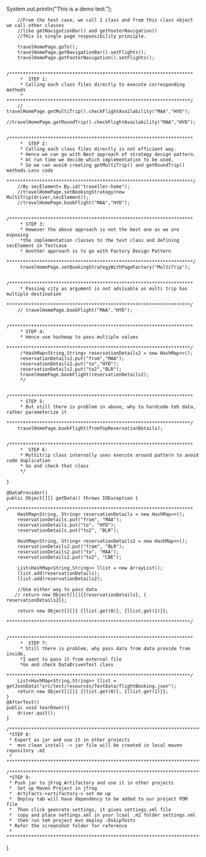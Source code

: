   System.out.println("This is a demo test.");

        //From the test case, we call 1 class and from this class object we call other classes
        //like getNavigationBar() and getFooterNavigation()
        //THis is single page responsibility principle.

        travelHomePage.goTo();
        travelHomePage.getNavigationBar().setFlights();
        travelHomePage.getFooterNavigation().setFlights();

        /*******************************************************************
         *  STEP 1:
         * Calling each class files directly to execute corresponding methods
         * *******************************************************************/
        // travelHomePage.getMultiTrip().checkFlightAvailability("MAA","HYD");
        //travelHomePage.getRoundTrip().checkFlightAvailability("MAA","HYD");

        /*******************************************************************
         *  STEP 2:
         * Calling each class files directly is not efficient way.
         * Hence we can go with Next approach of strategy design pattern.
         * At run time we decide which implementation to be used.
         * So we can avoid creating getMultiTrip() and getRoundTrip() methods.Less code
         ********************************************************************/
        //By secElement= By.id("traveller-home");
        //travelHomePage.setBookingStrategy(new MultiTrip(driver,secElement));
        //travelHomePage.bookFlight("MAA","HYD");

        /*******************************************************************
         * STEP 3:
         * However the above approach is not the best one as we are exposing
         *the implementation classes to the test class and defining secElement in Testcase
         * Another approach is to go with Factory Design Pattern
         ********************************************************************/
         travelHomePage.setBookingStrategyWithPageFactory("MultiTrip");

        /*******************************************************************
         * Passing city as argument is not advisable as multi trip has multiple destination
         *******************************************************************/
        // travelHomePage.bookFlight("MAA","HYD");

        /*******************************************************************
         * STEP 4:
         * Hence use hashmap to pass multiple values
         *******************************************************************/
         /*HashMap<String,String> reservationDetails2 = new HashMap<>();
         reservationDetails2.put("from","MAA");
         reservationDetails2.put("to","HYD");
         reservationDetails2.put("to2","BLR");
         travelHomePage.bookFlight(reservationDetails2);
         */

        /*******************************************************************
         * STEP 5:
         * But still there is problem in above, why to hardcode teh data, rather parameterize it
         *******************************************************************/
        travelHomePage.bookFlight(fromTopReservationDetails);

        /*******************************************************************
         *  STEP 6:
         * Multitrip class internally uses execute around pattern to avoid code duplication
         * Go and check that class
         */

    }

    @DataProvider()
    public Object[][] getData() throws IOException {
       /*******************************************************************
        HashMap<String, String> reservationDetails = new HashMap<>();
        reservationDetails.put("from", "MAA");
        reservationDetails.put("to", "HYD");
        reservationDetails.put("to2", "BLR");

        HashMap<String, String> reservationDetails2 = new HashMap<>();
        reservationDetails2.put("from", "BLR");
        reservationDetails2.put("to", "MAA");
        reservationDetails2.put("to2", "CBE");

        List<HashMap<String,String>> llist = new ArrayList();
        llist.add(reservationDetails);
        llist.add(reservationDetails2);

        //Use either way to pass data
       // return new Object[][]{{reservationDetails}, { reservationDetails2}};

        return new Object[][]{ {llist.get(0)}, {llist.get(1)}};
        *******************************************************************/

        /*******************************************************************
         *  STEP 7:
         * Still there is problem, why pass data from data provide from inside,
         *I want to pass it from external file
         *Go and check DataDrivenTest class
         *******************************************************************/
        List<HashMap<String,String>> llist = getJsonData("src/test/resources/TestData/flightBooking.json");
        return new Object[][]{ {llist.get(0)}, {llist.get(1)}};
    }
    @AfterTest()
    public void tearDown(){
        driver.quit();
    }

    /************************************************************************
     *STEP 8:
     * Export as jar and use it in other projects
     *  mvn clean install -> jar file will be created in local maven repository .m2
     * ************************************************************************/

    /************************************************************************
     *STEP 9:
     * Push jar to jFrog Artifactory and use it in other projects
     *  Set up Maven Project in jfrog
     *  Artifacts->artifactory-> set me up
     *  Deploy tab will have dependency to be added to our project POM file
     *  Then click geenrate settings, it gives settings.xml file
     *  copy and place settings.xml in your lcoal .m2 folder settings.xml
     *  then run teh project mvn deploy -DskipTests
     * Refer the screenshot folder for reference
     * ************************************************************************/
}
